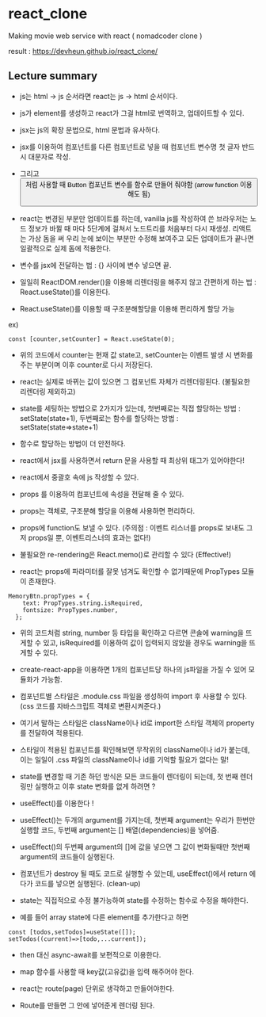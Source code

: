# react_clone
Making movie web service with react ( nomadcoder clone )

result : https://devheun.github.io/react_clone/

<h2>Lecture summary</h2>

- js는 html -> js 순서라면 react는 js -> html 순서이다.

- js가 element를 생성하고 react가 그걸 html로 번역하고, 업데이트할 수 있다.

- jsx는 js의 확장 문법으로, html 문법과 유사하다.

- jsx를 이용하여 컴포넌트를 다른 컴포넌트로 넣을 때 컴포넌트 변수명 첫 글자 반드시 대문자로 작성.

- 그리고 <Button /> 처럼 사용할 때 Button 컴포넌트 변수를 함수로 만들어 줘야함 (arrow function 이용해도 됨)

- react는 변경된 부분만 업데이트를 하는데, vanilla js를 작성하여 쓴 브라우저는 노드 정보가 바뀔 때 마다 5단계에 걸쳐서 노드트리를 처음부터 다시 재생성. 리액트는 가상 돔을 써 우리 눈에 보이는 부분만 수정해 보여주고 모든 업데이트가 끝나면 일괄적으로 실제 돔에 적용한다.

- 변수를 jsx에 전달하는 법 : {} 사이에 변수 넣으면 끝.

- 일일히 ReactDOM.render()을 이용해 리렌더링을 해주지 않고 간편하게 하는 법 : React.useState()를 이용한다.

- React.useState()를 이용할 때 구조분해할당을 이용해 편리하게 할당 가능

ex)

```
const [counter,setCounter] = React.useState(0);
```

- 위의 코드에서 counter는 현재 값 state고, setCounter는 이벤트 발생 시 변화를 주는 부분이며 이후 counter로 다시 저장된다.

- react는 실제로 바뀌는 값이 있으면 그 컴포넌트 자체가 리렌더링된다. (불필요한 리렌더링 제외하고)

- state를 세팅하는 방법으로 2가지가 있는데, 첫번째로는 직접 할당하는 방법 : setState(state+1), 두번째로는 함수를 할당하는 방법 : setState(state=>state+1)

- 함수로 할당하는 방법이 더 안전하다.

- react에서 jsx를 사용하면서 return 문을 사용할 때 최상위 태그가 있어야한다!

- react에서 중괄호 속에 js 작성할 수 있다.

- props 를 이용하여 컴포넌트에 속성을 전달해 줄 수 있다.

- props는 객체로, 구조분해 할당을 이용해 사용하면 편리하다.

- props에 function도 보낼 수 있다. (주의점 : 이벤트 리스너를 props로 보내도 그저 props일 뿐, 이벤트리스너의 효과는 없다!)

- 불필요한 re-rendering은 React.memo()로 관리할 수 있다 (Effective!)

- react는 props에 파라미터를 잘못 넘겨도 확인할 수 없기때문에  PropTypes 모듈이 존재한다.

```
MemoryBtn.propTypes = {
    text: PropTypes.string.isRequired,
    fontsize: PropTypes.number,
  };
```

- 위의 코드처럼 string, number 등 타입을 확인하고 다르면 콘솔에 warning을 뜨게할 수 있고, isRequired를 이용하여 값이 입력되지 않았을 경우도 warning을 뜨게할 수 있다.

- create-react-app을 이용하면 1개의 컴포넌트당 하나의 js파일을 가질 수 있어 모듈화가 가능함.

- 컴포넌트별 스타일은 .module.css 파일을 생성하여 import 후 사용할 수 있다. (css 코드를 자바스크립트 객체로 변환시켜준다.)

- 여기서 말하는 스타일은 className이나 id로 import한 스타일 객체의 property를 전달하여 적용된다.

- 스타일이 적용된 컴포넌트를 확인해보면 무작위의 className이나 id가 붙는데, 이는 일일이 .css 파일의 className이나 id를 기억할 필요가 없다는 말!

- state를 변경할 때 기존 하던 방식은 모든 코드들이 렌더링이 되는데, 첫 번째 렌더링만 실행하고 이후 state 변화를 없게 하려면 ?

- useEffect()를 이용한다 !

- useEffect()는 두개의 argument를 가지는데, 첫번째 argument는 우리가 한번만 실행할 코드, 두번째 argument는 [] 배열(dependencies)을 넣어줌.

- useEffect()의 두번째 argument의 []에 값을 넣으면 그 값이 변화될때만 첫번째 argument의 코드들이 실행된다.

- 컴포넌트가 destroy 될 때도 코드로 실행할 수 있는데, useEffect()에서 return 에다가 코드를 넣으면 실행된다. (clean-up)

- state는 직접적으로 수정 불가능하여 state를 수정하는 함수로 수정을 해야한다.

- 예를 들어 array state에 다른 element를 추가한다고 하면

```
const [todos,setTodos]=useState([]);
setTodos((current)=>[todo,...current]);
```

- then 대신 async-await를 보편적으로 이용한다.

- map 함수를 사용할 때 key값(고유값)을 입력 해주어야 한다.

- react는 route(page) 단위로 생각하고 만들어야한다.

- Route를 만들면 그 안에 넣어준게 렌더링 된다.
